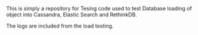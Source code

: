 This is simply a repository for Tesing code used to test Database loading of object into Cassandra, Elastic Search and RethinkDB.

The logs are included from the load testing.  

